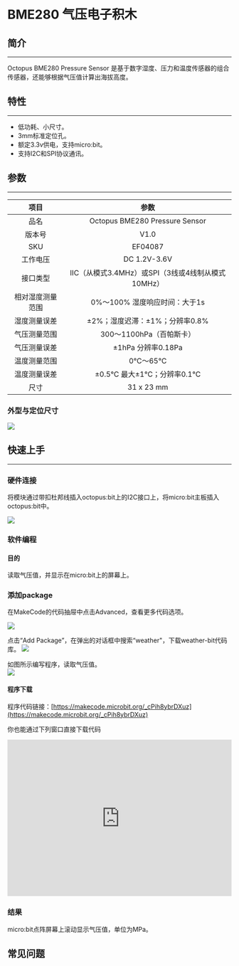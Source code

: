 # BME280 气压电子积木

## 简介
---
Octopus BME280 Pressure Sensor 是基于数字湿度、压力和温度传感器的组合传感器，还能够根据气压值计算出海拔高度。

## 特性 
---
- 低功耗、小尺寸。
- 3mm标准定位孔。
- 额定3.3v供电，支持micro:bit。
- 支持I2C和SPI协议通讯。
  
## 参数
---
项目 | 参数 
:-: | :-: 
品名|Octopus BME280 Pressure Sensor
版本号|V1.0
SKU| EF04087
工作电压|DC 1.2V-3.6V
接口类型|IIC（从模式3.4MHz）或SPI（3线或4线制从模式10MHz）
相对湿度测量范围|0%～100% 湿度响应时间：大于1s
湿度测量误差|±2%；湿度迟滞：±1%；分辨率0.8%
气压测量范围|300～1100hPa（百帕斯卡）
气压测量误差|±1hPa 分辨率0.18Pa
温度测量范围|0℃～65℃
温度测量误差|±0.5℃ 最大±1℃；分辨率0.1℃
尺寸|31 x 23 mm

### 外型与定位尺寸  
![](./images/ZCHyqrg.png)

## 快速上手  
---  
### 硬件连接  

将模块通过带扣杜邦线插入octopus:bit上的I2C接口上，将micro:bit主板插入octopus:bit中。

![](./images/TGFmmNb.png)

### 软件编程  

#### 目的
读取气压值，并显示在micro:bit上的屏幕上。

### 添加package
在MakeCode的代码抽屉中点击Advanced，查看更多代码选项。

![](./images/LjMR5IU.png)

点击“Add Package”，在弹出的对话框中搜索“weather"，下载weather-bit代码库。
![](./images/2pzeQRn.png)

如图所示编写程序，读取气压值。  
![](./images/uzGqxBD.png)

#### 程序下载
程序代码链接：[https://makecode.microbit.org/_cPih8ybrDXuz](https://makecode.microbit.org/_cPih8ybrDXuz)

你也能通过下列窗口直接下载代码  
<div style="position:relative;height:0;padding-bottom:70%;overflow:hidden;"><iframe style="position:absolute;top:0;left:0;width:100%;height:100%;" src="https://makecode.microbit.org/#pub:_0Eji5aiUVWPi" frameborder="0" sandbox="allow-popups allow-forms allow-scripts allow-same-origin"></iframe></div>

### 结果  
micro:bit点阵屏幕上滚动显示气压值，单位为MPa。

## 常见问题

